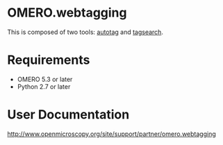 OMERO.webtagging
================

This is composed of two tools: [autotag](autotag/README.rst) and
[tagsearch](tagsearch/README.rst).

Requirements
============

* OMERO 5.3 or later
* Python 2.7 or later

User Documentation
=============

http://www.openmicroscopy.org/site/support/partner/omero.webtagging
